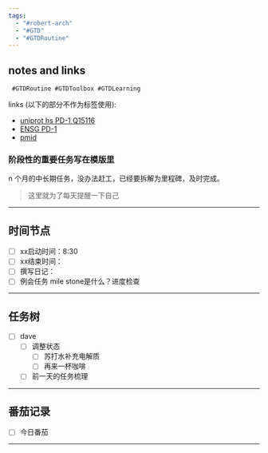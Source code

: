 ```yaml
---
tags:
  - "#robert-arch"
  - "#GTD"
  - "#GTDRoutine"
---
```

## notes and links
```
 #GTDRoutine #GTDToolbox #GTDLearning
```

links (以下的部分不作为标签使用):

- [uniprot hs PD-1 Q15116](https://www.uniprot.org/uniprotkb/Q15116/)
- [ENSG PD-1](https://www.ensembl.org/Homo_sapiens/geneview?gene=ENSG00000188389)
- [pmid ](https://pubmed.ncbi.nlm.nih.gov/)

### 阶段性的重要任务写在模版里

n 个月的中长期任务，没办法赶工，已经要拆解为里程碑，及时完成。
> 这里就为了每天提醒一下自己

---
## 时间节点

- [ ] xx启动时间：8:30
- [ ] xx结束时间：
- [ ] 撰写日记：
- [ ] 例会任务 mile stone是什么？进度检查

---
## 任务树

- [ ] dave
	- [ ] 调整状态
		- [ ] 苏打水补充电解质
		- [ ] 再来一杯咖啡
	- [ ] 前一天的任务梳理
	
---
## 番茄记录

- [ ] 今日番茄

---
